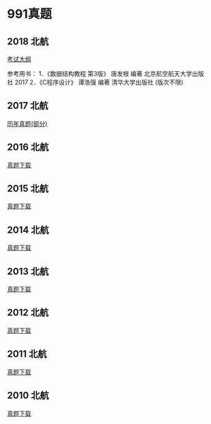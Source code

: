 # 991真题
## 2018 北航  
[考试大纲](http://oyn5krtob.bkt.clouddn.com/991%E6%95%B0%E6%8D%AE%E7%BB%93%E6%9E%84%E4%B8%8EC%E8%AF%AD%E8%A8%80%E7%A8%8B%E5%BA%8F%E8%AE%BE%E8%AE%A1%E8%80%83%E8%AF%95%E5%A4%A7%E7%BA%B2%282018%E7%89%88%29.pdf)


参考用书：
1．《数据结构教程 第3版》 唐发根 编著 北京航空航天大学出版社 2017
2．《C程序设计》 谭浩强 编著 清华大学出版社 (版次不限)

## 2017 北航
[历年真题(部分)](http://oytsmmq5b.bkt.clouddn.com/%E6%B5%99%E7%90%86%E5%B7%A5991%E7%9C%9F%E9%A2%98.zip)

## 2016 北航
[真题下载](http://oyn5krtob.bkt.clouddn.com/2016%E5%8C%97%E8%88%AA991%E7%9C%9F%E9%A2%98.zip)

## 2015 北航
[真题下载](http://oyn5krtob.bkt.clouddn.com/2015%E5%8C%97%E8%88%AA991%E7%9C%9F%E9%A2%98.zip)

## 2014 北航

[真题下载](http://oyn5krtob.bkt.clouddn.com/2014%E5%8C%97%E8%88%AA991%E7%9C%9F%E9%A2%98.zip)

## 2013 北航

[真题下载](http://oyn5krtob.bkt.clouddn.com/2013%E5%8C%97%E8%88%AA991%E7%9C%9F%E9%A2%98.zip)

## 2012 北航

[真题下载](http://oyn5krtob.bkt.clouddn.com/2012%E5%8C%97%E8%88%AA991%E7%9C%9F%E9%A2%98.zip)

## 2011 北航
[真题下载](http://oyn5krtob.bkt.clouddn.com/2011%E5%8C%97%E8%88%AA991%E7%9C%9F%E9%A2%98.zip)

## 2010 北航
[真题下载](http://oyn5krtob.bkt.clouddn.com/2010%E5%8C%97%E8%88%AA991%E7%9C%9F%E9%A2%98.zip)
